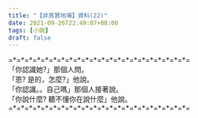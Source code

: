 ```yaml
---
title: "【非真實地場】資料(22)"
date: 2021-09-26T22:49:07+08:00
tags: [小說]
draft: false
---
```


=\*=\*=\*=\*=\*=\*=\*=\*=\*=\*=\*=\*=\*=\*=\*=\*=\*=\*=\*=\*=\*=\*=    
「你認識她?」那個人問。  
「恩? 是的，怎麼?」他說。  
「你認識。。自己嗎」那個人接著說。  
「你說什麼? 聽不懂你在說什麼」他說。  
=\*=\*=\*=\*=\*=\*=\*=\*=\*=\*=\*=\*=\*=\*=\*=\*=\*=\*=\*=\*=\*=\*=  